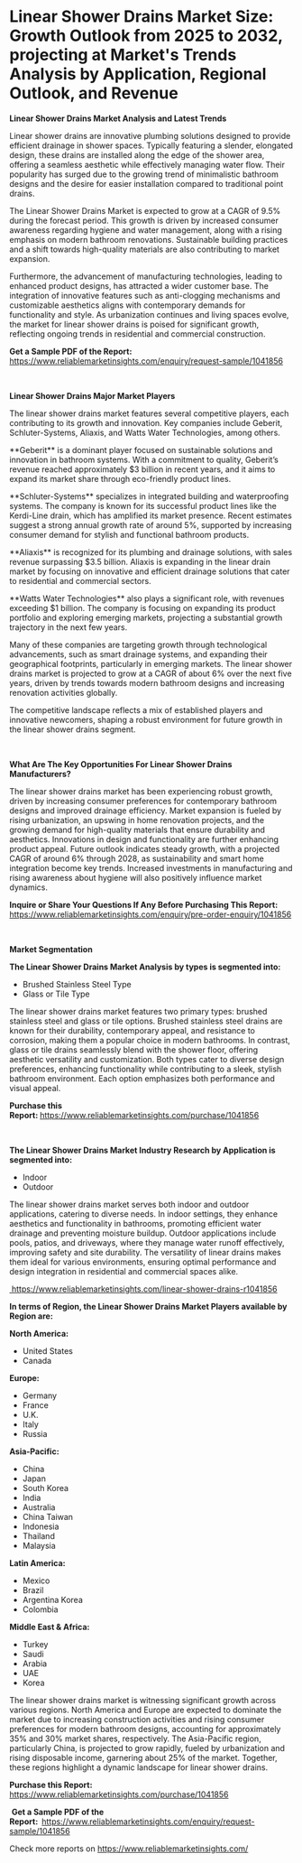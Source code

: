 <p><h1>Linear Shower Drains Market Size: Growth Outlook from 2025 to 2032, projecting at Market's Trends Analysis by Application, Regional Outlook, and Revenue</h1></p><p><strong>Linear Shower Drains Market Analysis and Latest Trends</strong></p>
<p><p>Linear shower drains are innovative plumbing solutions designed to provide efficient drainage in shower spaces. Typically featuring a slender, elongated design, these drains are installed along the edge of the shower area, offering a seamless aesthetic while effectively managing water flow. Their popularity has surged due to the growing trend of minimalistic bathroom designs and the desire for easier installation compared to traditional point drains.</p><p>The Linear Shower Drains Market is expected to grow at a CAGR of 9.5% during the forecast period. This growth is driven by increased consumer awareness regarding hygiene and water management, along with a rising emphasis on modern bathroom renovations. Sustainable building practices and a shift towards high-quality materials are also contributing to market expansion. </p><p>Furthermore, the advancement of manufacturing technologies, leading to enhanced product designs, has attracted a wider customer base. The integration of innovative features such as anti-clogging mechanisms and customizable aesthetics aligns with contemporary demands for functionality and style. As urbanization continues and living spaces evolve, the market for linear shower drains is poised for significant growth, reflecting ongoing trends in residential and commercial construction.</p></p>
<p><strong>Get a Sample PDF of the Report:&nbsp;</strong> <a href="https://www.reliablemarketinsights.com/enquiry/request-sample/1041856?utm_campaign=2538&utm_medium=2&utm_source=Github&utm_content=ia&utm_term=04042025&utm_id=linear-shower-drains">https://www.reliablemarketinsights.com/enquiry/request-sample/1041856</a></p>
<p>&nbsp;</p>
<p><strong>Linear Shower Drains Major Market Players</strong></p>
<p><p>The linear shower drains market features several competitive players, each contributing to its growth and innovation. Key companies include Geberit, Schluter-Systems, Aliaxis, and Watts Water Technologies, among others. </p><p>**Geberit** is a dominant player focused on sustainable solutions and innovation in bathroom systems. With a commitment to quality, Geberit’s revenue reached approximately $3 billion in recent years, and it aims to expand its market share through eco-friendly product lines.</p><p>**Schluter-Systems** specializes in integrated building and waterproofing systems. The company is known for its successful product lines like the Kerdi-Line drain, which has amplified its market presence. Recent estimates suggest a strong annual growth rate of around 5%, supported by increasing consumer demand for stylish and functional bathroom products.</p><p>**Aliaxis** is recognized for its plumbing and drainage solutions, with sales revenue surpassing $3.5 billion. Aliaxis is expanding in the linear drain market by focusing on innovative and efficient drainage solutions that cater to residential and commercial sectors.</p><p>**Watts Water Technologies** also plays a significant role, with revenues exceeding $1 billion. The company is focusing on expanding its product portfolio and exploring emerging markets, projecting a substantial growth trajectory in the next few years.</p><p>Many of these companies are targeting growth through technological advancements, such as smart drainage systems, and expanding their geographical footprints, particularly in emerging markets. The linear shower drains market is projected to grow at a CAGR of about 6% over the next five years, driven by trends towards modern bathroom designs and increasing renovation activities globally.</p><p>The competitive landscape reflects a mix of established players and innovative newcomers, shaping a robust environment for future growth in the linear shower drains segment.</p></p>
<p>&nbsp;</p>
<p><strong>What Are The Key Opportunities For Linear Shower Drains Manufacturers?</strong></p>
<p><p>The linear shower drains market has been experiencing robust growth, driven by increasing consumer preferences for contemporary bathroom designs and improved drainage efficiency. Market expansion is fueled by rising urbanization, an upswing in home renovation projects, and the growing demand for high-quality materials that ensure durability and aesthetics. Innovations in design and functionality are further enhancing product appeal. Future outlook indicates steady growth, with a projected CAGR of around 6% through 2028, as sustainability and smart home integration become key trends. Increased investments in manufacturing and rising awareness about hygiene will also positively influence market dynamics.</p></p>
<p><strong>Inquire or Share Your Questions If Any Before Purchasing This Report:</strong> <a href="https://www.reliablemarketinsights.com/enquiry/pre-order-enquiry/1041856?utm_campaign=2538&utm_medium=2&utm_source=Github&utm_content=ia&utm_term=04042025&utm_id=linear-shower-drains">https://www.reliablemarketinsights.com/enquiry/pre-order-enquiry/1041856</a></p>
<p>&nbsp;</p>
<p><strong>Market Segmentation</strong></p>
<p><strong>The Linear Shower Drains Market Analysis by types is segmented into:</strong></p>
<p><ul><li>Brushed Stainless Steel Type</li><li>Glass or Tile Type</li></ul></p>
<p><p>The linear shower drains market features two primary types: brushed stainless steel and glass or tile options. Brushed stainless steel drains are known for their durability, contemporary appeal, and resistance to corrosion, making them a popular choice in modern bathrooms. In contrast, glass or tile drains seamlessly blend with the shower floor, offering aesthetic versatility and customization. Both types cater to diverse design preferences, enhancing functionality while contributing to a sleek, stylish bathroom environment. Each option emphasizes both performance and visual appeal.</p></p>
<p><strong>Purchase this Report:&nbsp;</strong><a href="https://www.reliablemarketinsights.com/purchase/1041856?utm_campaign=2538&utm_medium=2&utm_source=Github&utm_content=ia&utm_term=04042025&utm_id=linear-shower-drains">https://www.reliablemarketinsights.com/purchase/1041856</a></p>
<p>&nbsp;</p>
<p><strong>The Linear Shower Drains Market Industry Research by Application is segmented into:</strong></p>
<p><ul><li>Indoor</li><li>Outdoor</li></ul></p>
<p><p>The linear shower drains market serves both indoor and outdoor applications, catering to diverse needs. In indoor settings, they enhance aesthetics and functionality in bathrooms, promoting efficient water drainage and preventing moisture buildup. Outdoor applications include pools, patios, and driveways, where they manage water runoff effectively, improving safety and site durability. The versatility of linear drains makes them ideal for various environments, ensuring optimal performance and design integration in residential and commercial spaces alike.</p></p>
<p><a href="https://www.reliablemarketinsights.com/linear-shower-drains-r1041856?utm_campaign=2538&utm_medium=2&utm_source=Github&utm_content=ia&utm_term=04042025&utm_id=linear-shower-drains">&nbsp;https://www.reliablemarketinsights.com/linear-shower-drains-r1041856</a></p>
<p><strong>In terms of Region, the Linear Shower Drains Market Players available by Region are:</strong></p>
<p>
    <p> <strong> North America: </strong>
        <ul>
            <li>United States</li>
            <li>Canada</li>
        </ul>
        </p> 
    <p> <strong> Europe: </strong>
        <ul>
            <li>Germany</li>
            <li>France</li>
            <li>U.K.</li>
            <li>Italy</li>
            <li>Russia</li>
        </ul>
        </p> 
    <p> <strong> Asia-Pacific: </strong>
        <ul>
            <li>China</li>
            <li>Japan</li>
            <li>South Korea</li>
            <li>India</li>
            <li>Australia</li>
            <li>China Taiwan</li>
            <li>Indonesia</li>
            <li>Thailand</li>
            <li>Malaysia</li>
        </ul>
        </p> 
    <p> <strong> Latin America: </strong>
        <ul>
            <li>Mexico</li>
            <li>Brazil</li>
            <li>Argentina Korea</li>
            <li>Colombia</li>
        </ul>
        </p> 
    <p> <strong> Middle East & Africa: </strong>
        <ul>
            <li>Turkey</li>
            <li>Saudi</li>
            <li>Arabia</li>
            <li>UAE</li>
            <li>Korea</li>
        </ul>
    </p>
    </p>
<p><p>The linear shower drains market is witnessing significant growth across various regions. North America and Europe are expected to dominate the market due to increasing construction activities and rising consumer preferences for modern bathroom designs, accounting for approximately 35% and 30% market shares, respectively. The Asia-Pacific region, particularly China, is projected to grow rapidly, fueled by urbanization and rising disposable income, garnering about 25% of the market. Together, these regions highlight a dynamic landscape for linear shower drains.</p></p>
<p><strong>Purchase this Report: </strong><a href="https://www.reliablemarketinsights.com/purchase/1041856?utm_campaign=2538&utm_medium=2&utm_source=Github&utm_content=ia&utm_term=04042025&utm_id=linear-shower-drains">https://www.reliablemarketinsights.com/purchase/1041856</a></p>
<p>&nbsp;<strong>Get a Sample PDF of the Report:&nbsp;&nbsp;</strong><a href="https://www.reliablemarketinsights.com/enquiry/request-sample/1041856?utm_campaign=2538&utm_medium=2&utm_source=Github&utm_content=ia&utm_term=04042025&utm_id=linear-shower-drains">https://www.reliablemarketinsights.com/enquiry/request-sample/1041856</a></p>
<p><strong></strong></p>
<p>Check more reports on <a href="https://www.reliablemarketinsights.com/?utm_campaign=2538&utm_medium=2&utm_source=Github&utm_content=ia&utm_term=04042025&utm_id=linear-shower-drains">https://www.reliablemarketinsights.com/</a></p>